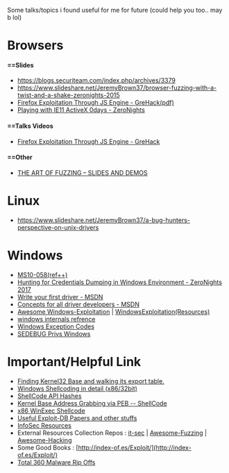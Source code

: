 Some talks/topics i found useful for me for future (could help you too.. may b lol) 

Browsers
========
<h4>==Slides</h4>

* https://blogs.securiteam.com/index.php/archives/3379
* https://www.slideshare.net/JeremyBrown37/browser-fuzzing-with-a-twist-and-a-shake-zeronights-2015
* [Firefox Exploitation Through JS Engine - GreHack(pdf)](https://grehack.fr/data/2017/slides/GreHack17_Get_the_Spidermonkey_off_your_back.pdf)
* [Playing with IE11 ActiveX 0days - ZeroNights](https://2017.zeronights.ru/wp-content/uploads/materials/Playing_with_IE11_ActiveX_0days.pptx.pptm)

<h4>==Talks Videos</h4>

* [Firefox Exploitation Through JS Engine - GreHack](https://www.youtube.com/watch?v=B1UOGCffIEI)
 
<h4>==Other</h4>

* [THE ART OF FUZZING – SLIDES AND DEMOS](https://sec-consult.com/en/blog/2017/11/the-art-of-fuzzing-slides-and-demos/index.html)

Linux
======
* https://www.slideshare.net/JeremyBrown37/a-bug-hunters-perspective-on-unix-drivers

Windows
=======
* [MS10-058(ref++)](http://doar-e.github.io/blog/2014/03/11/first-dip-into-the-kernel-pool-ms10-058/)
* [Hunting for Credentials Dumping in Windows Environment - ZeroNights 2017](https://2017.zeronights.org/wp-content/uploads/materials/ZN17_Kheirkhabarov_Hunting_for_Credentials_Dumping_in_Windows_Environment.pdf)
* [Write your first driver - MSDN](https://docs.microsoft.com/en-us/windows-hardware/drivers/gettingstarted/writing-your-first-driver)
* [Concepts for all driver developers - MSDN](https://docs.microsoft.com/en-us/windows-hardware/drivers/gettingstarted/concepts-and-knowledge-for-all-driver-developers)
* [Awesome Windows-Exploitation](https://github.com/enddo/awesome-windows-exploitation) | [WindowsExploitation(Resources)](https://github.com/recodeking/WindowsExploitation)
* [windows internals refrence](https://www.geoffchappell.com/studies/windows/win32/index.htm)
* [Windows Exception Codes](https://msdn.microsoft.com/en-us/library/windows/desktop/ms679356(v=vs.85).aspx)
* [SEDEBUG Privs Windows](http://woshub.com/obtain-sedebugprivilege-debug-program-policy-enabled/)


Important/Helpful Link
=======================

* [Finding Kernel32 Base and walking its export table.](http://www.rohitab.com/discuss/topic/38717-quick-tutorial-finding-kernel32-base-and-walking-its-export-table/)
* [Windows Shellcoding in detail (x86/32bit)](http://www.hick.org/code/skape/papers/win32-shellcode.pdf)
* [ShellCode API Hashes](https://www.scriptjunkie.us/2010/03/shellcode-api-hashes/)
* [Kernel Base Address Grabbing via PEB -- ShellCode](https://ghostbin.com/paste/vogh5vjy)
* [x86 WinExec Shellcode](https://ghostbin.com/paste/xrujdd36)
* [Useful Exploit-DB Papers and other stuffs](https://ghostbin.com/paste/5swzkkgx)
* [InfoSec Resources](https://github.com/rmusser01/Infosec_Reference)
* External Resources Collection Repos : [it-sec](https://www.it-sec-catalog.info/) | [Awesome-Fuzzing](https://github.com/secfigo/Awesome-Fuzzing/blob/master/README.md) | [Awesome-Hacking](https://github.com/Hack-with-Github/Awesome-Hacking/blob/master/README.md)
* Some Good Books : [http://index-of.es/Exploit/](http://index-of.es/Exploit/)
* [Total 360 Malware Rip Offs](https://ti.360.net)
